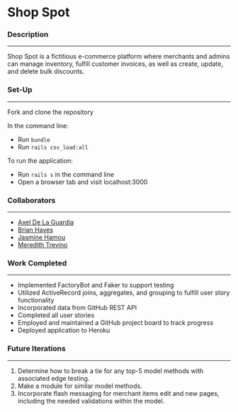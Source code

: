 # Shop Spot

### **Description**
---
Shop Spot is a fictitious e-commerce platform where merchants and admins can manage inventory, fulfill customer invoices, as well as create, update, and delete bulk discounts.

### **Set-Up**
---
Fork and clone the repository

In the command line:
- Run `bundle`
- Run `rails csv_load:all`

To run the application:
- Run `rails s` in the command line
- Open a browser tab and visit localhost:3000

### **Collaborators**
---
- [Axel De La Guardia](https://github.com/axeldelaguardia)
- [Brian Hayes](https://github.com/Bphayes1200)
- [Jasmine Hamou](https://github.com/hamouj)
- [Meredith Trevino](https://github.com/MATrevino)

### **Work Completed**
---
- Implemented FactoryBot and Faker to support testing
- Utilized ActiveRecord joins, aggregates, and grouping to fulfill user story functionality
- Incorporated data from GitHub REST API
- Completed all user stories
- Employed and maintained a GitHub project board to track progress
- Deployed application to Heroku

### **Future Iterations**
---
1. Determine how to break a tie for any top-5 model methods with associated edge testing.
1. Make a module for similar model methods.
1. Incorporate flash messaging for merchant items edit and new pages, including the needed validations within the model.
